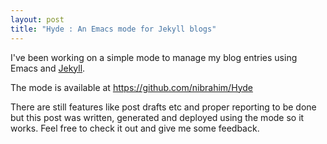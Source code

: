 ```yaml
---
layout: post
title: "Hyde : An Emacs mode for Jekyll blogs"
---
```


I've been working on a simple mode to manage my blog entries using
Emacs and [Jekyll](http://jekyllrb.org). 

The mode is available at https://github.com/nibrahim/Hyde

There are still features like post drafts etc and proper reporting to
be done but this post was written, generated and deployed using the
mode so it works. Feel free to check it out and give me some feedback.


